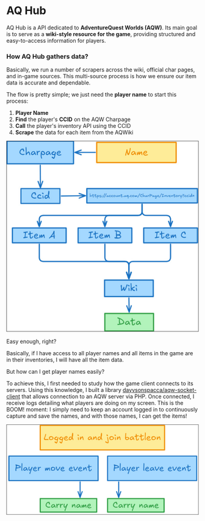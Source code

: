 # AQ Hub

AQ Hub is a API dedicated to **AdventureQuest Worlds (AQW)**. Its main goal is to serve as a **wiki-style resource for the game**, providing structured and easy-to-access information for players.

### How AQ Hub gathers data?

Basically, we run a number of scrapers across the wiki, official char pages, and in-game sources. This multi-source process is how we ensure our item data is accurate and dependable.

The flow is pretty simple; we just need the **player name** to start this process:

1. **Player Name**
2. **Find** the player's **CCID** on the AQW Charpage
3. **Call** the player's inventory API using the CCID
4. **Scrape** the data for each item from the AQWiki

![mine-player-items](/.github/images/mine-player-items.jpg)

Easy enough, right?

Basically, if I have access to all player names and all items in the game are in their inventories, I will have all the item data.

But how can I get player names easily?

To achieve this, I first needed to study how the game client connects to its servers. Using this knowledge, I built a library [dayvsonspacca/aqw-socket-client](https://github.com/dayvsonspacca/aqw-socket-client) that allows connection to an AQW server via PHP. Once connected, I receive logs detailing what players are doing on my screen. This is the BOOM! moment: I simply need to keep an account logged in to continuously capture and save the names, and with those names, I can get the items!

![mine-player-items](/.github/images/mine-players-name.jpg)